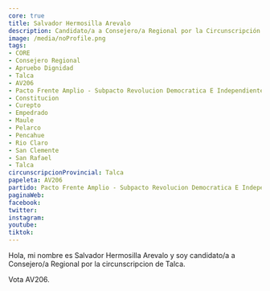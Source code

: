 ```yaml
---
core: true
title: Salvador Hermosilla Arevalo
description: Candidato/a a Consejero/a Regional por la Circunscripción de Talca
image: /media/noProfile.png
tags:
- CORE
- Consejero Regional
- Apruebo Dignidad
- Talca
- AV206
- Pacto Frente Amplio - Subpacto Revolucion Democratica E Independientes - Independientes
- Constitucion
- Curepto
- Empedrado
- Maule
- Pelarco
- Pencahue
- Rio Claro
- San Clemente
- San Rafael
- Talca
circunscripcionProvincial: Talca
papeleta: AV206
partido: Pacto Frente Amplio - Subpacto Revolucion Democratica E Independientes - Independientes
paginaWeb:
facebook:
twitter:
instagram:
youtube:
tiktok:
---
```

Hola, mi nombre es Salvador Hermosilla Arevalo y soy candidato/a a Consejero/a Regional por la circunscripcion de Talca.

Vota AV206.